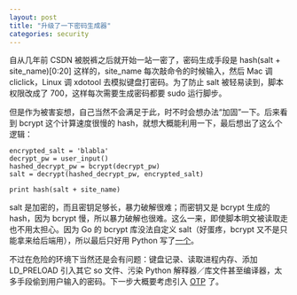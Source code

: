 ```yaml
---
layout: post
title: "升级了一下密码生成器"
categories: security
---
```


自从几年前 CSDN 被脱裤之后就开始一站一密了，密码生成手段是 hash(salt + site\_name)[0:20] 这样的，site_name 每次敲命令的时候输入，然后 Mac 调 cliclick，Linux 调 xdotool 去模拟键盘打密码。为了防止 salt 被轻易读到，脚本权限改成了 700，这样每次需要生成密码都要 sudo 运行脚步。

但是作为被害妄想，自己当然不会满足于此，时不时会想办法“加固”一下。后来看到 bcrypt 这个计算速度很慢的 hash，就想大概能利用一下，最后想出了这么个逻辑：

~~~~~~~~
encrypted_salt = 'blabla'
decrypt_pw = user_input()
hashed_decrypt_pw = bcrypt(decrypt_pw)
salt = decrypt(hashed_decrypt_pw, encrypted_salt)

print hash(salt + site_name)
~~~~~~~~

salt 是加密的，而且密钥足够长，暴力破解很难；而密钥又是 bcrypt 生成的 hash，因为 bcrypt 慢，所以暴力破解也很难。这么一来，即使脚本明文被读取走也不用太担心。因为 Go 的 bcrypt 库没法自定义 salt（好蛋疼，bcrypt 又不是只能拿来给后端用），所以最后只好用 Python 写了[一个](https://github.com/radaiming/misc/tree/master/python/genpw/genpw.py)。

不过在危险的环境下当然还是会有问题：键盘记录、读取进程内存、添加 LD_PRELOAD 引入其它 so 文件、污染 Python 解释器／库文件甚至编译器，太多手段偷到用户输入的密码。下一步大概要考虑引入 [OTP](https://en.wikipedia.org/wiki/One-time_password) 了。